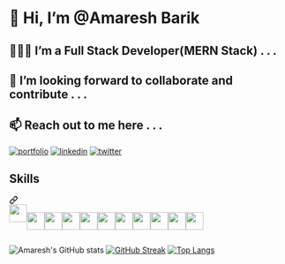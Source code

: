 # 👋 Hi, I’m @Amaresh Barik
## 🧑🏽‍💻 I’m a Full Stack Developer(MERN Stack) . . .
## 🤝 I’m looking forward to collaborate and contribute . . .
## 📫 Reach out to me here . . . 
[![portfolio](https://img.shields.io/badge/my_portfolio-000?style=for-the-badge&logo=ko-fi&logoColor=white)](https://amareshbarik.netlify.app/)
[![linkedin](https://img.shields.io/badge/linkedin-0A66C2?style=for-the-badge&logo=linkedin&logoColor=white)](https://www.linkedin.com/in/amareshbarik/)
[![twitter](https://img.shields.io/badge/twitter-1DA1F2?style=for-the-badge&logo=twitter&logoColor=white)](https://twitter.com/amaresh_india_/)

<!-- 
LinkedIn: www.linkedin.com/in/amareshbarik, Twitter: https://twitter.com/AmareshIndia22, Quora: https://www.quora.com/profile/Amaresh-Barik-10, Medium: https://medium.com/@amaresh.acb... -->
 
</div>
<!---
amareshcoding/amareshcoding is a ✨ special ✨ repository because its `README.md` (this file) appears on your GitHub profile.
You can click the Preview link to take a look at your changes.
--->



<!-- https://github-stats-alpha.vercel.app/api?username=amareshcoding -->
<!-- https://github-readme-stats-git-masterrstaa-rickstaa.vercel.app/api/top-langs/?username=nrishav007 -->
<!-- <img width="48%" src="https://github-readme-stats.vercel.app/api?username=amareshcoding&show_icons=true&theme=dark&title_color=ff8000&text_color=ffffff&bg_color=6a6a6a&locale=en&hide_border=true" alt="amareshcoding" /> 
 
<img width="48%" src="https://github-readme-streak-stats.herokuapp.com/?user=amareshcoding&theme=highcontrast&hide_border=true" alt="amareshcoding" /> 
 
<img width="40%" src="https://github-readme-stats.vercel.app/api/top-langs?username=amareshcoding&show_icons=true&theme=dark&title_color=ff8000&text_color=ffffff&bg_color=6a6a6a&locale=en&layout=compact&hide_border=true" alt="#your-username" />  -->
<div class="markdown-heading" dir="auto"><h2 class="heading-element" dir="auto"> Skills</h2><a id="user-content--skills" class="anchor" aria-label="Permalink:  Skills" href="#-skills"><svg class="octicon octicon-link" viewBox="0 0 16 16" version="1.1" width="16" height="16" aria-hidden="true"><path d="m7.775 3.275 1.25-1.25a3.5 3.5 0 1 1 4.95 4.95l-2.5 2.5a3.5 3.5 0 0 1-4.95 0 .751.751 0 0 1 .018-1.042.751.751 0 0 1 1.042-.018 1.998 1.998 0 0 0 2.83 0l2.5-2.5a2.002 2.002 0 0 0-2.83-2.83l-1.25 1.25a.751.751 0 0 1-1.042-.018.751.751 0 0 1-.018-1.042Zm-4.69 9.64a1.998 1.998 0 0 0 2.83 0l1.25-1.25a.751.751 0 0 1 1.042.018.751.751 0 0 1 .018 1.042l-1.25 1.25a3.5 3.5 0 1 1-4.95-4.95l2.5-2.5a3.5 3.5 0 0 1 4.95 0 .751.751 0 0 1-.018 1.042.751.751 0 0 1-1.042.018 1.998 1.998 0 0 0-2.83 0l-2.5 2.5a1.998 1.998 0 0 0 0 2.83Z"></path></svg></a></div>

<div  style="display: flex;"> 
<!-- HTML -->
<a href="https://github.com/shilpashingnapure?tab=repositories&amp;q=&amp;type=&amp;language=html&amp;sort="> <img width="32px" src="https://user-images.githubusercontent.com/69167064/159184607-712eb472-cb9a-4827-9f5e-d2f6f8ccbb4c.svg" style="max-width: 100%;"> </a>

<!-- CSS -->
<a href="https://github.com/shilpashingnapure?tab=repositories&amp;q=&amp;type=&amp;language=css&amp;sort="> <img width="32px" src="https://user-images.githubusercontent.com/69167064/159184609-c2ac2382-e3dc-42fb-aa3e-f3ab2909cb69.svg" style="max-width: 100%;"> </a>
<!-- JS -->
<a href="https://github.com/shilpashingnapure?tab=repositories&amp;q=&amp;type=&amp;language=javascript&amp;sort="> <img width="32px" src="https://user-images.githubusercontent.com/69167064/159184612-9a798198-e32e-4d0f-ae68-9f0626c4ad3b.svg" style="max-width: 100%;"> </a>
<!-- React -->
<a href="https://github.com/shilpashingnapure?tab=repositories&amp;q=&amp;type=&amp;language=reactjs&amp;sort="> <img width="32px" src="https://user-images.githubusercontent.com/69167064/159184614-ff297d22-b706-4345-a790-46bdac962617.svg" style="max-width: 100%;"> </a>
<!-- Node -->
<a href="https://github.com/shilpashingnapure?tab=repositories&amp;q=&amp;type=&amp;language=nodejs&amp;sort="> <img width="32px" src="https://user-images.githubusercontent.com/69167064/159184613-e3345ab3-9426-4a34-9d72-b01b663c45ea.svg" style="max-width: 100%;"> </a>
<!-- Express -->
<a href="https://github.com/shilpashingnapure?tab=repositories&amp;q=&amp;type=&amp;language=express&amp;sort="> <img width="32px" src="https://user-images.githubusercontent.com/69167064/159184615-949d24bf-ecd0-463b-b4c4-cb39156b4937.svg" style="max-width: 100%;"> </a>
<!-- Mongo DB -->
<a href="https://github.com/shilpashingnapure?tab=repositories&amp;q=&amp;type=&amp;language=mongodb&amp;sort="> <img width="32px" src="https://user-images.githubusercontent.com/69167064/159184617-de7bab91-ecce-4949-9aac-c88110fc1f45.svg" style="max-width: 100%;"> </a>
<!-- Github -->
<a href="https://github.com/shilpashingnapure?tab=repositories&amp;q=&amp;type=&amp;language=git&amp;sort="> <img width="32px" src="https://user-images.githubusercontent.com/69167064/159184621-b6517495-69a3-41db-872c-aba74a4b4fd2.svg" style="max-width: 100%;"> </a>
<!-- Postman -->
<a href="https://github.com/shilpashingnapure?tab=repositories&amp;q=&amp;type=&amp;language=postman&amp;sort="> <img width="32px" src="https://user-images.githubusercontent.com/69167064/159184618-c025973b-bf27-4cd2-8904-2b3504a93cca.svg" style="max-width: 100%;"> </a>
<!-- Python -->
<a href="https://github.com/shilpashingnapure?tab=repositories&amp;q=&amp;type=&amp;language=python&amp;sort="> <img width="32px" src="https://user-images.githubusercontent.com/69167064/159184604-ff74edc8-5bcb-4b30-82cf-e52e3a8e21c6.svg" style="max-width: 100%;"> </a>
<!-- NextJs -->
<a href="https://github.com/shilpashingnapure?tab=repositories&amp;q=&amp;type=&amp;language=nextjs&amp;sort="> <img width="32px" src="https://user-images.githubusercontent.com/69167064/201906021-8bb77f7e-09bc-4a1a-8ee1-16dd90fce111.svg" style="max-width: 100%;"> </a>
</div>


 
 ![Amaresh's GitHub stats](https://github-readme-stats.vercel.app/api?username=amareshcoding&show_icons=true&theme=dark)
[![GitHub Streak](https://github-readme-streak-stats.herokuapp.com?user=amareshcoding&theme=dark&date_format=M%20j%5B%2C%20Y%5D)](https://git.io/streak-stats)
[![Top Langs](https://github-readme-stats.vercel.app/api/top-langs/?username=amareshcoding&layout=compact&theme=dark)](https://github.com/amareshcoding/github-readme-stats)
 </div>
</p>


<!-- ![GitHub Activity Graph](https://activity-graph.herokuapp.com/graph?username=amareshcoding&theme=dracula&hide_border=true) -->


<!-- [![Top Langs](https://github-readme-stats.vercel.app/api/top-langs/?username=amareshcoding&layout=compact)](https://github.com/amareshcoding/github-readme-stats) -->
<!-- <p dir="auto"><a href="https://github.com/amareshcoding/github-readme-activity-graph"><img src="https://activity-graph.herokuapp.com/graph?username=amareshcoding&amp" alt="Amaresh's github activity graph" data-canonical-src="https://activity-graph.herokuapp.com/graph?username=amareshcoding&amp;theme=react-dark" style="max-width: 100%;"></a></p> -->

<!-- <img src="https://raw.githubusercontent.com/Trilokia/Trilokia/379277808c61ef204768a61bbc5d25bc7798ccf1/bottom_header.svg"></img> -->
